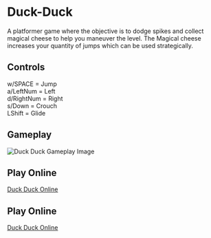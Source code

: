 # Duck-Duck
A platformer game where the objective is to dodge spikes and collect magical cheese to help you maneuver the level. The Magical cheese increases your quantity of jumps which can be used strategically.

<h2>Controls</h2>
<p>w/SPACE = Jump<br>
a/LeftNum = Left<br>
d/RightNum = Right<br>
s/Down = Crouch<br>
LShift = Glide</p>

<h2>Gameplay</h2>
<img src="https://codehs.com/uploads/c41202d5cfc25da73ce852b0b2c999ca" alt="Duck Duck Gameplay Image">

<h2>Play Online</h2>
<a href="https://liluo.io/instant-builds/9b546f74-997f-41c8-acf0-b260bf2f5eda">Duck Duck Online</a>

<h2>Play Online</h2>
<a href="">Duck Duck Online</a>
